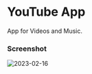 # YouTube App
<p>App for Videos and Music.</p>

### Screenshot

![2023-02-16](https://user-images.githubusercontent.com/116832376/219352679-3e45cf5e-dedc-485f-88a3-49cc8e55256a.png)
